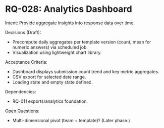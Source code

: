 # RQ-028: Analytics Dashboard

Intent:
Provide aggregate insights into response data over time.

Decisions (Draft):
- Precompute daily aggregates per template version (count, mean for numeric answers) via scheduled job.
- Visualization using lightweight chart library.

Acceptance Criteria:
- Dashboard displays submission count trend and key metric aggregates.
- CSV export for selected date range.
- Loading state and empty state defined.

Dependencies:
- RQ-011 exports/analytics foundation.

Open Questions:
- Multi-dimensional pivot (team + template)? (Later phase.)

